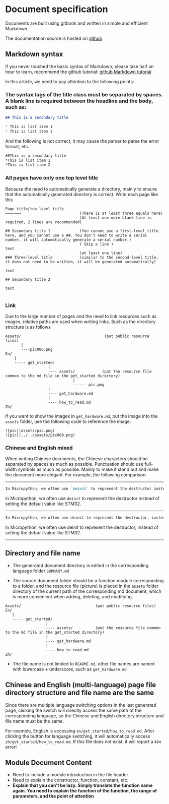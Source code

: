 Document specification
=======

Documents are built using gitbook and written in simple and efficient Markdown

The documentation source is hosted on [github](https://github.com/sipeed/MaixPy_DOC)

## Markdown syntax

If you never touched the basic syntax of Markdown, please take half an hour to learn, recommend the github tutorial: [github Markdown tutorial](https://guides.github.com/features/mastering-markdown/)

In this article, we need to pay attention to the following points:

### The syntax tags of the title class must be separated by spaces. A blank line is required between the headline and the body, such as:

```markdown
## This is a secondary title

* This is list item 1
* This is list item 2

```
And the following is not correct, it may cause the parser to parse the error format, etc.

```markdown
##This is a secondary title
*This is list item 1
*This is list item 2
```

### All pages have only one top level title

Because the need to automatically generate a directory, mainly to ensure that the automatically generated directory is correct.
Write each page like this
```
Page title/top level title
=======                          (There is at least three equals here)
                                 (At least one more blank line is required, 2 lines are recommended)

## Secondary title 1             (You cannot use a first-level title here, and you cannot use a ##. You don't need to write a serial number, it will automatically generate a serial number.)
                                 ( Skip a line )
text
                                 (at least one line)
### Three-level title            (similar to the second-level title, it does not need to be written, it will be generated automatically)

text

## Secondary title 2

text


```


### Link

Due to the large number of pages and the need to link resources such as images, relative paths are used when writing links.
Such as the directory structure is as follows
```
Assets/                                     (put public resource files)
       |
       ----pic000.png
En/
    |
    ----- get_started/
                   |
                   ---- assets/            (put the resource file common to the md file in the get_started directory)
                              |
                              ------ pic.png
                   |
                   ---- get_hardware.md
                   |
                   ---- how_to_read.md
Zh/
```

If you want to show the images in `get_hardware.md`, put the image into the `assets` folder, use the following code to reference the image.
```
![pic](assets/pic.png)
![pic](../../assets/pic000.png)
```

### Chinese and English mixed

When writing Chinese documents, the Chinese characters should be separated by spaces as much as possible. Punctuation should use full-width symbols as much as possible.
Mainly to make it stand out and make the document more elegant.
For example, the following comparison:

---------

```markdown
In Micropython, we often use `deinit` to represent the destructor instead of setting the default value like STM32.
```
In Micropython, we often use `deinit` to represent the destructor instead of setting the default value like STM32.

----------

```markdown
In Micropython, we often use deinit to represent the destructor, instead of setting the default value like STM32.
```

In Micropython, we often use deinit to represent the destructor, instead of setting the default value like STM32.

---------


## Directory and file name

* The generated document directory is edited in the corresponding language folder `SUMMARY.md`

* The source document folder should be a function module corresponding to a folder, and the resource file (picture) is placed in the `assets` folder directory of the current path of the corresponding md document, which is more convenient when adding, deleting, and modifying.

```
Assets/                                 (put public resource files)
En/
   |
   ----- get_started/
                  |
                  ---- assets/          (put the resource file common to the md file in the get_started directory)
                  |
                  ---- get_hardware.md
                  |
                  ---- how_to_read.md
Zh/
```

* The file name is not limited to `README.md`, other file names are named with lowercase + underscore, such as `get_hardware.md`



## Chinese and English (multi-language) page file directory structure and file name are the same

Since there are multiple language switching options in the last generated page, clicking the switch will directly access the same path of the corresponding language, so the Chinese and English directory structure and file name must be the same.

For example, English is accessing `en/get_started/how_to_read.md`. After clicking the button for language switching, it will automatically access `zh/get_started/how_to_read.md`. If this file does not exist, it will report a `404` error!



## Module Document Content

* Need to include a module introduction in the file header
* Need to explain the constructor, function, constant, etc.
* **Explain that you can't be lazy. Simply translate the function name again. You need to explain the function of the function, the range of parameters, and the point of attention**


